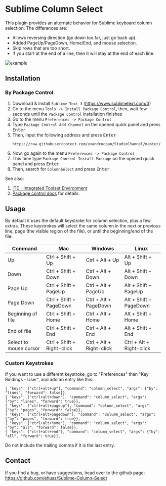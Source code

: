 # Sublime Column Select

This plugin provides an alternate behavior for Sublime keyboard column selection.  The differences are:

* Allows reversing direction (go down too far, just go back up).
* Added PageUp/PageDown, Home/End, and mouse selection.
* Skip rows that are too short.
* If you start at the end of a line, then it will stay at the end of each line.

![example](demo1.gif)


## Installation

### By Package Control

1. Download & Install `Sublime Text 3` (https://www.sublimetext.com/3)
1. Go to the menu `Tools -> Install Package Control`, then,
   wait few seconds until the `Package Control` installation finishes
1. Go to the menu `Preferences -> Package Control`
1. Type `Package Control Add Channel` on the opened quick panel and press <kbd>Enter</kbd>
1. Then, input the following address and press <kbd>Enter</kbd>
   ```
   https://raw.githubusercontent.com/evandrocoan/StudioChannel/master/channel.json
   ```
1. Now, go again to the menu `Preferences -> Package Control`
1. This time type `Package Control Install Package` on the opened quick panel and press <kbd>Enter</kbd>
1. Then, search for `ColumnSelect` and press <kbd>Enter</kbd>

See also:
1. [ITE - Integrated Toolset Environment](https://github.com/evandrocoan/ITE)
1. [Package control docs](https://packagecontrol.io/docs/usage) for details.


## Usage
By default it uses the default keystroke for column selection, plus a few extras.  These keystrokes will select the same column in the next or previous line, page (the visible region of the file), or until the beginning/end of the file.

Command | Mac | Windows | Linux
------- | --- | ------- | -----
Up | Ctrl + Shift + Up | Ctrl + Alt + Up | Alt + Shift + Up
Down | Ctrl + Shift + Down | Ctrl + Alt + Down | Alt + Shift + Down
Page Up | Ctrl + Shift + PageUp | Ctrl + Alt + PageUp | Alt + Shift + PageUp
Page Down | Ctrl + Shift + PageDown | Ctrl + Alt + PageDown | Alt + Shift + PageDown
Beginning of file | Ctrl + Shift + Home | Ctrl + Alt + Home | Alt + Shift + Home
End of file | Ctrl + Shift + End | Ctrl + Alt + End | Alt + Shift + End
Select to mouse cursor | Ctrl + Shift + Right-click | Ctrl + Alt + Right-click | Ctrl + Alt + Right-click

### Custom Keystrokes

If you want to use a different keystroke, go to "Preferences" then "Key Bindings - User", and add an entry like this:

	{ "keys": ["ctrl+alt+up"], "command": "column_select", "args": {"by": "lines", "forward": false}},
	{ "keys": ["ctrl+alt+down"], "command": "column_select", "args": {"by": "lines", "forward": true}},
	{ "keys": ["ctrl+alt+pageup"], "command": "column_select", "args": {"by": "pages", "forward": false}},
	{ "keys": ["ctrl+alt+pagedown"], "command": "column_select", "args": {"by": "pages", "forward": true}},
	{ "keys": ["ctrl+alt+home"], "command": "column_select", "args": {"by": "all", "forward": false}},
	{ "keys": ["ctrl+alt+end"], "command": "column_select", "args": {"by": "all", "forward": true}},

Do not include the trailing comma if it is the last entry.

## Contact
If you find a bug, or have suggestions, head over to the github page:
https://github.com/ehuss/Sublime-Column-Select
